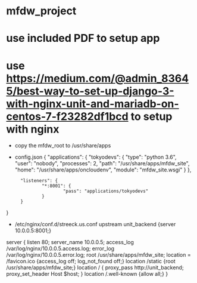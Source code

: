 # mfdw_project
# use included PDF to setup app
# use https://medium.com/@admin_83645/best-way-to-set-up-django-3-with-nginx-unit-and-mariadb-on-centos-7-f23282df1bcd to setup with nginx
- copy the mfdw_root to /usr/share/apps
- config.json
{
        "applications": {
                "tokyodevs": {
                        "type": "python 3.6",
                        "user": "nobody",
                        "processes": 2,
                        "path": "/usr/share/apps/mfdw_site",
                        "home": "/usr/share/apps/oncloudenv",
                        "module": "mfdw_site.wsgi"
                }
        },

        "listeners": {
                "*:8001": {
                        "pass": "applications/tokyodevs"
                }
        }
}

- /etc/nginx/conf.d/streeck.us.conf
upstream unit_backend {server 10.0.0.5:8001;}

server {
    listen 80; server_name 10.0.0.5;
    access_log /var/log/nginx/10.0.0.5.access.log;
    error_log /var/log/nginx/10.0.0.5.error.log;
    root /usr/share/apps/mfdw_site;
    location = /favicon.ico {access_log off; log_not_found off;}
    location /static {root /usr/share/apps/mfdw_site;}
    location / {
        proxy_pass http://unit_backend;
        proxy_set_header Host $host;
    }
    location /.well-known {allow all;}
}

